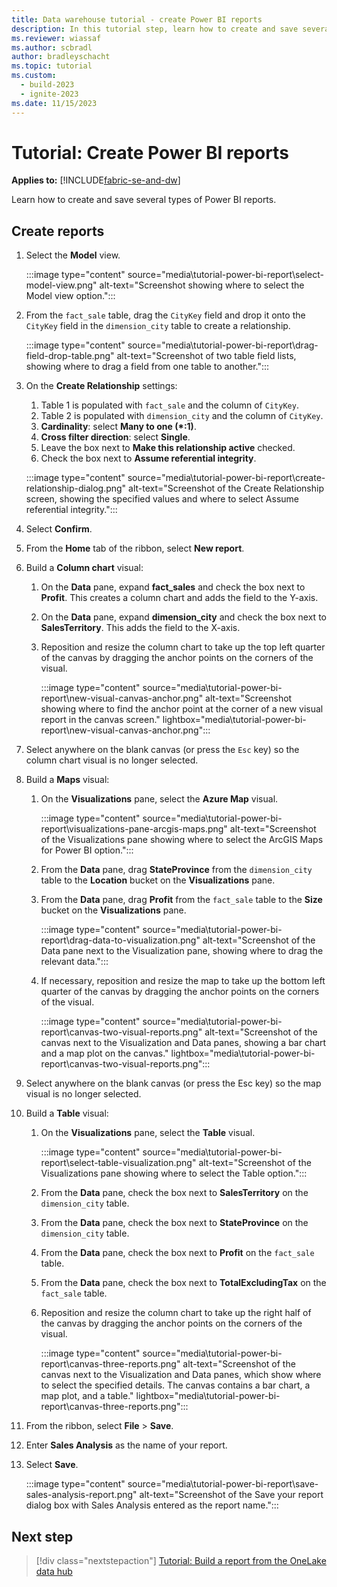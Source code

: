 ```yaml
---
title: Data warehouse tutorial - create Power BI reports
description: In this tutorial step, learn how to create and save several types of Power BI reports with the data you ingested in earlier tutorial steps.
ms.reviewer: wiassaf
ms.author: scbradl
author: bradleyschacht
ms.topic: tutorial
ms.custom:
  - build-2023
  - ignite-2023
ms.date: 11/15/2023
---
```


# Tutorial: Create Power BI reports

**Applies to:** [!INCLUDE[fabric-se-and-dw](includes/applies-to-version/fabric-se-and-dw.md)]

Learn how to create and save several types of Power BI reports.

## Create reports

1. Select the **Model** view.

   :::image type="content" source="media\tutorial-power-bi-report\select-model-view.png" alt-text="Screenshot showing where to select the Model view option.":::

1. From the `fact_sale` table, drag the `CityKey` field and drop it onto the `CityKey` field in the `dimension_city` table to create a relationship.

   :::image type="content" source="media\tutorial-power-bi-report\drag-field-drop-table.png" alt-text="Screenshot of two table field lists, showing where to drag a field from one table to another.":::

1. On the **Create Relationship** settings:

   1. Table 1 is populated with `fact_sale` and the column of `CityKey`.
   1. Table 2 is populated with `dimension_city` and the column of `CityKey`.
   1. **Cardinality**: select **Many to one (\*:1)**.
   1. **Cross filter direction**: select **Single**.
   1. Leave the box next to **Make this relationship active** checked.
   1. Check the box next to **Assume referential integrity**.

   :::image type="content" source="media\tutorial-power-bi-report\create-relationship-dialog.png" alt-text="Screenshot of the Create Relationship screen, showing the specified values and where to select Assume referential integrity.":::

1. Select **Confirm**.

1. From the **Home** tab of the ribbon, select **New report**.

1. Build a **Column chart** visual:

   1. On the **Data** pane, expand **fact_sales** and check the box next to **Profit**. This creates a column chart and adds the field to the Y-axis.
   1. On the **Data** pane, expand **dimension_city** and check the box next to **SalesTerritory**. This adds the field to the X-axis.
   1. Reposition and resize the column chart to take up the top left quarter of the canvas by dragging the anchor points on the corners of the visual.

      :::image type="content" source="media\tutorial-power-bi-report\new-visual-canvas-anchor.png" alt-text="Screenshot showing where to find the anchor point at the corner of a new visual report in the canvas screen." lightbox="media\tutorial-power-bi-report\new-visual-canvas-anchor.png":::

1. Select anywhere on the blank canvas (or press the `Esc` key) so the column chart visual is no longer selected.

1. Build a **Maps** visual:

   1. On the **Visualizations** pane, select the **Azure Map** visual.

      :::image type="content" source="media\tutorial-power-bi-report\visualizations-pane-arcgis-maps.png" alt-text="Screenshot of the Visualizations pane showing where to select the ArcGIS Maps for Power BI option.":::

   1. From the **Data** pane, drag **StateProvince** from the `dimension_city` table to the **Location** bucket on the **Visualizations** pane.
   1. From the **Data** pane, drag **Profit** from the `fact_sale` table to the **Size** bucket on the **Visualizations** pane.

      :::image type="content" source="media\tutorial-power-bi-report\drag-data-to-visualization.png" alt-text="Screenshot of the Data pane next to the Visualization pane, showing where to drag the relevant data.":::

   1. If necessary, reposition and resize the map to take up the bottom left quarter of the canvas by dragging the anchor points on the corners of the visual.

      :::image type="content" source="media\tutorial-power-bi-report\canvas-two-visual-reports.png" alt-text="Screenshot of the canvas next to the Visualization and Data panes, showing a bar chart and a map plot on the canvas." lightbox="media\tutorial-power-bi-report\canvas-two-visual-reports.png":::

1. Select anywhere on the blank canvas (or press the Esc key) so the map visual is no longer selected.

1. Build a **Table** visual:

   1. On the **Visualizations** pane, select the **Table** visual.

      :::image type="content" source="media\tutorial-power-bi-report\select-table-visualization.png" alt-text="Screenshot of the Visualizations pane showing where to select the Table option.":::

   1. From the **Data** pane, check the box next to **SalesTerritory** on the `dimension_city` table.
   1. From the **Data** pane, check the box next to **StateProvince** on the `dimension_city` table.
   1. From the **Data** pane, check the box next to **Profit** on the `fact_sale` table.
   1. From the **Data** pane, check the box next to **TotalExcludingTax** on the `fact_sale` table.
   1. Reposition and resize the column chart to take up the right half of the canvas by dragging the anchor points on the corners of the visual.

      :::image type="content" source="media\tutorial-power-bi-report\canvas-three-reports.png" alt-text="Screenshot of the canvas next to the Visualization and Data panes, which show where to select the specified details. The canvas contains a bar chart, a map plot, and a table." lightbox="media\tutorial-power-bi-report\canvas-three-reports.png":::

1. From the ribbon, select **File** > **Save**.

1. Enter **Sales Analysis** as the name of your report.

1. Select **Save**.

   :::image type="content" source="media\tutorial-power-bi-report\save-sales-analysis-report.png" alt-text="Screenshot of the Save your report dialog box with Sales Analysis entered as the report name.":::

## Next step

> [!div class="nextstepaction"]
> [Tutorial: Build a report from the OneLake data hub](tutorial-build-report-onelake-data-hub.md)
